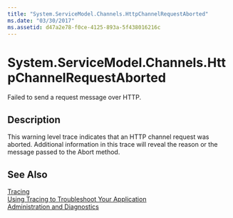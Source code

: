 ```yaml
---
title: "System.ServiceModel.Channels.HttpChannelRequestAborted"
ms.date: "03/30/2017"
ms.assetid: d47a2e78-f0ce-4125-893a-5f438016216c
---
```

# System.ServiceModel.Channels.HttpChannelRequestAborted
Failed to send a request message over HTTP.  
  
## Description  
 This warning level trace indicates that an HTTP channel request was aborted. Additional information in this trace will reveal the reason or the message passed to the Abort method.  
  
## See Also  
 [Tracing](../../../../../docs/framework/wcf/diagnostics/tracing/index.md)  
 [Using Tracing to Troubleshoot Your Application](../../../../../docs/framework/wcf/diagnostics/tracing/using-tracing-to-troubleshoot-your-application.md)  
 [Administration and Diagnostics](../../../../../docs/framework/wcf/diagnostics/index.md)
